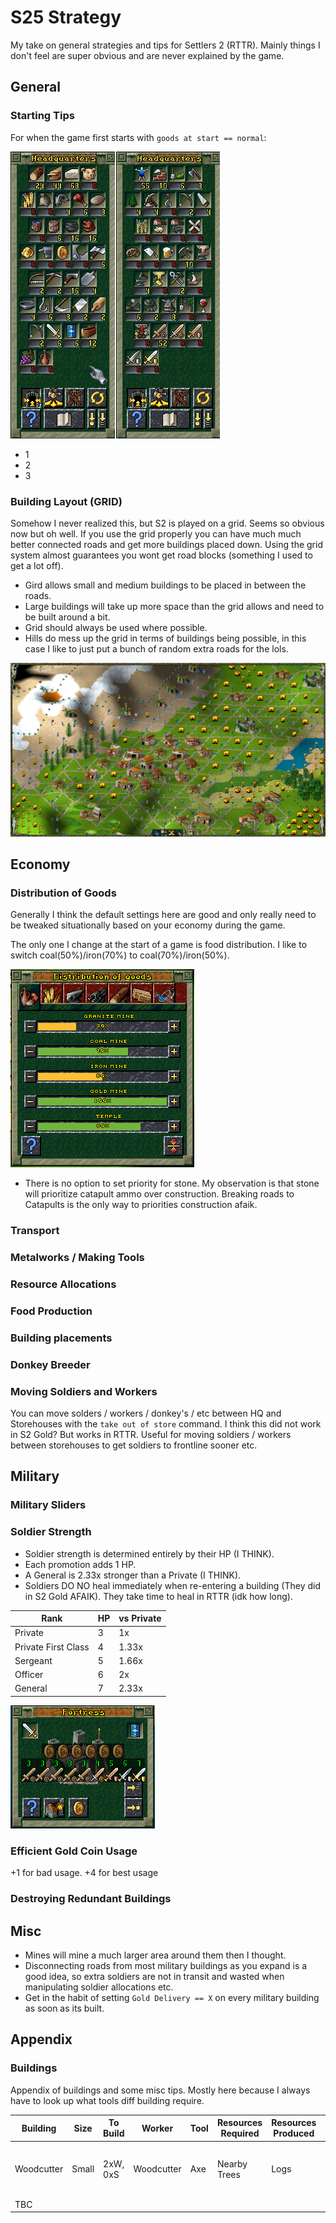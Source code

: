 # S25 Strategy

My take on general strategies and tips for Settlers 2 (RTTR). Mainly things I don't feel are super obvious and are never explained by the game.

## General

### Starting Tips

For when the game first starts with  `goods at start == normal`:

![](assets/start-resources.jpg)

* 1
* 2
* 3

### Building Layout (GRID)

Somehow I never realized this, but S2 is played on a grid. Seems so obvious now but oh well. If you use the grid properly you can have much much better connected roads and get more buildings placed down. Using the grid system almost guarantees you wont get road blocks (something I used to get a lot off).

* Gird allows small and medium buildings to be placed in between the roads.
* Large buildings will take up more space than the grid allows and need to be built around a bit.
* Grid should always be used where possible.
* Hills do mess up the grid in terms of buildings being possible, in this case I like to just put a bunch of random extra roads for the lols.

![](assets/grid.png)

## Economy

### Distribution of Goods

Generally I think the default settings here are good and only really need to be tweaked situationally based on your economy during the game.

The only one I change at the start of a game is food distribution. I like to switch coal(50%)/iron(70%) to coal(70%)/iron(50%). 

![](assets/distribution-food.png)

* There is no option to set priority for stone. My observation is that stone will prioritize catapult ammo over construction. Breaking roads to Catapults is the only way to priorities construction afaik.

### Transport

### Metalworks / Making Tools

### Resource Allocations

### Food Production

### Building placements

### Donkey Breeder

### Moving Soldiers and Workers

You can move solders / workers / donkey's / etc between HQ and Storehouses with the `take out of store` command. I think this did not work in S2 Gold? But works in RTTR. Useful for moving soldiers / workers between storehouses to get soldiers to frontline sooner etc.

## Military

### Military Sliders

<!-- ### Defender Strengths

### More Attackers

### Soldier Allocations -->

### Soldier Strength

* Soldier strength is determined entirely by their HP (I THINK). 
* Each promotion adds 1 HP. 
* A General is 2.33x stronger than a Private (I THINK).
* Soldiers DO NO heal immediately when re-entering a building (They did in S2 Gold AFAIK). They take time to heal in RTTR (idk how long).

| Rank                | HP | vs Private |  
| ------------------- | -- | ---------- |
| Private             | 3  | 1x         |
| Private First Class | 4  | 1.33x      |
| Sergeant            | 5  | 1.66x      |
| Officer             | 6  | 2x         |
| General             | 7  | 2.33x      |

![](assets/soldier-hp.png)

### Efficient Gold Coin Usage

+1 for bad usage. +4 for best usage

### Destroying Redundant Buildings

## Misc

* Mines will mine a much larger area around them then I thought.
* Disconnecting roads from most military buildings as you expand is a good idea, so extra soldiers are not in transit and wasted when manipulating soldier allocations etc.
* Get in the habit of setting `Gold Delivery == X` on every military building as soon as its built.

## Appendix

### Buildings

Appendix of buildings and some misc tips. Mostly here because I always have to look up what tools diff building require.

| Building   | Size  | To Build  | Worker     | Tool | Resources Required | Resources Produced | Ratios                         | Other Tips |
| ---------- | ----- | ----------| ---------- | ---- | ------------------ | ------------------ | ------------------------------ | ---------- |
| Woodcutter | Small | 2xW, 0xS  | Woodcutter | Axe  | Nearby Trees       | Logs               | 2x for each Sawmill + Forester | N/A        |
| TBC    | | | | | | | |


